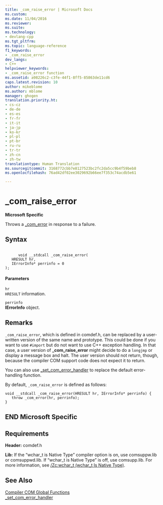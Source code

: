 ```yaml
---
title: _com_raise_error | Microsoft Docs
ms.custom: 
ms.date: 11/04/2016
ms.reviewer: 
ms.suite: 
ms.technology:
- devlang-cpp
ms.tgt_pltfrm: 
ms.topic: language-reference
f1_keywords:
- _com_raise_error
dev_langs:
- C++
helpviewer_keywords:
- _com_raise_error function
ms.assetid: a98226c2-c3fe-44f1-8ff5-85863de11cd6
caps.latest.revision: 10
author: mikeblome
ms.author: mblome
manager: ghogen
translation.priority.ht:
- cs-cz
- de-de
- es-es
- fr-fr
- it-it
- ja-jp
- ko-kr
- pl-pl
- pt-br
- ru-ru
- tr-tr
- zh-cn
- zh-tw
translationtype: Human Translation
ms.sourcegitcommit: 3168772cbb7e8127523bc2fc2da5cc9b4f59beb8
ms.openlocfilehash: 76ad42df02ee3029692b66ee7f353c74acdb5e61

---
```

# _com_raise_error
**Microsoft Specific**  
  
 Throws a [_com_error](../cpp/com-error-class.md) in response to a failure.  
  
## Syntax  
  
```  
  
      void __stdcall _com_raise_error(  
   HRESULT hr,  
   IErrorInfo* perrinfo = 0  
);  
```  
  
#### Parameters  
 `hr`  
 `HRESULT` information.  
  
 `perrinfo`  
 **IErrorInfo** object.  
  
## Remarks  
 `_com_raise_error`, which is defined in comdef.h, can be replaced by a user-written version of the same name and prototype. This could be done if you want to use `#import` but do not want to use C++ exception handling. In that case, a user version of **_com_raise_error** might decide to do a `longjmp` or display a message box and halt. The user version should not return, though, because the compiler COM support code does not expect it to return.  
  
 You can also use [_set_com_error_handler](../cpp/set-com-error-handler.md) to replace the default error-handling function.  
  
 By default, `_com_raise_error` is defined as follows:  
  
```  
void __stdcall _com_raise_error(HRESULT hr, IErrorInfo* perrinfo) {  
   throw _com_error(hr, perrinfo);  
}  
```  
  
## END Microsoft Specific  
  
## Requirements  
 **Header:** comdef.h  
  
 **Lib:** If the “wchar_t is Native Type” compiler option is on, use comsuppw.lib or comsuppwd.lib. If “wchar_t is Native Type” is off, use comsupp.lib. For more information, see [/Zc:wchar_t (wchar_t Is Native Type)](../build/reference/zc-wchar-t-wchar-t-is-native-type.md).  
  
## See Also  
 [Compiler COM Global Functions](../cpp/compiler-com-global-functions.md)   
 [_set_com_error_handler](../cpp/set-com-error-handler.md)


<!--HONumber=Jan17_HO2-->


